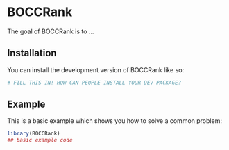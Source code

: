 
# BOCCRank

<!-- badges: start -->
<!-- badges: end -->

The goal of BOCCRank is to ...

## Installation

You can install the development version of BOCCRank like so:

``` r
# FILL THIS IN! HOW CAN PEOPLE INSTALL YOUR DEV PACKAGE?
```

## Example

This is a basic example which shows you how to solve a common problem:

``` r
library(BOCCRank)
## basic example code
```

